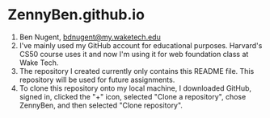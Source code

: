 # ZennyBen.github.io

1. Ben Nugent, bdnugent@my.waketech.edu
2. I've mainly used my GitHub account for educational purposes. Harvard's CS50 course uses it and now I'm using it for web foundation class at Wake Tech.
3. The repository I created currently only contains this README file. This repository will be used for future assignments.
4. To clone this repository onto my local machine, I downloaded GitHub, signed in, clicked the "+" icon, selected "Clone a repository", chose ZennyBen, and then selected "Clone repository". 